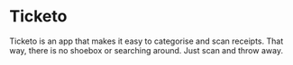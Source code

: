 # Ticketo
Ticketo is an app that makes it easy to categorise and scan receipts. That way, there is no shoebox or searching around. Just scan and throw away.
